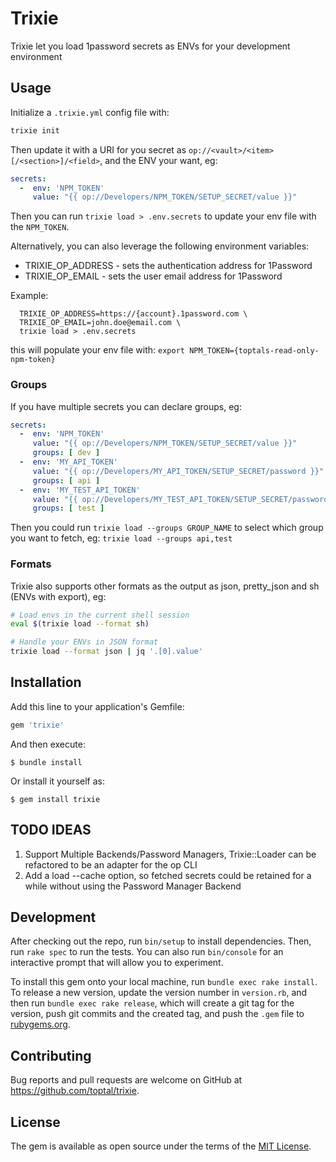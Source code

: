 # Trixie

Trixie let you load 1password secrets as ENVs for your development environment

## Usage

Initialize a `.trixie.yml` config file with:

```sh
trixie init
```

Then update it with a URI for you secret as `op://<vault>/<item>[/<section>]/<field>`, and the ENV your want, eg:

```yaml
secrets:
  -  env: 'NPM_TOKEN'
     value: "{{ op://Developers/NPM_TOKEN/SETUP_SECRET/value }}"
```

Then you can run `trixie load > .env.secrets` to update your env file with the `NPM_TOKEN`.

Alternatively, you can also leverage the following environment variables:
- TRIXIE_OP_ADDRESS - sets the authentication address for 1Password
- TRIXIE_OP_EMAIL - sets the user email address for 1Password

Example:
```ssh
  TRIXIE_OP_ADDRESS=https://{account}.1password.com \
  TRIXIE_OP_EMAIL=john.doe@email.com \
  trixie load > .env.secrets
```
this will populate your env file with:
`export NPM_TOKEN={toptals-read-only-npm-token}`

### Groups

If you have multiple secrets you can declare groups, eg:

```yaml
secrets:
  -  env: 'NPM_TOKEN'
     value: "{{ op://Developers/NPM_TOKEN/SETUP_SECRET/value }}"
     groups: [ dev ]
  -  env: 'MY_API_TOKEN'
     value: "{{ op://Developers/MY_API_TOKEN/SETUP_SECRET/password }}"
     groups: [ api ]
  -  env: 'MY_TEST_API_TOKEN'
     value: "{{ op://Developers/MY_TEST_API_TOKEN/SETUP_SECRET/password }}"
     groups: [ test ]
```

Then you could run `trixie load --groups GROUP_NAME` to select which group you want to fetch, eg: `trixie load --groups api,test`

### Formats

Trixie also supports other formats as the output as json, pretty_json and sh (ENVs with export), eg:

```sh
# Load envs in the current shell session
eval $(trixie load --format sh)

# Handle your ENVs in JSON format
trixie load --format json | jq '.[0].value'
```

## Installation

Add this line to your application's Gemfile:

```ruby
gem 'trixie'
```

And then execute:

    $ bundle install

Or install it yourself as:

    $ gem install trixie

## TODO IDEAS

1. Support Multiple Backends/Password Managers, Trixie::Loader can be refactored to be an adapter for the op CLI
2. Add a load --cache option, so fetched secrets could be retained for a while without using the Password Manager Backend

## Development

After checking out the repo, run `bin/setup` to install dependencies. Then, run `rake spec` to run the tests. You can also run `bin/console` for an interactive prompt that will allow you to experiment.

To install this gem onto your local machine, run `bundle exec rake install`. To release a new version, update the version number in `version.rb`, and then run `bundle exec rake release`, which will create a git tag for the version, push git commits and the created tag, and push the `.gem` file to [rubygems.org](https://rubygems.org).

## Contributing

Bug reports and pull requests are welcome on GitHub at https://github.com/toptal/trixie.

## License

The gem is available as open source under the terms of the [MIT License](https://opensource.org/licenses/MIT).
